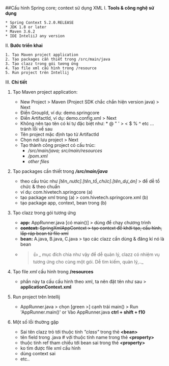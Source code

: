 ##Cấu hình Spring core; context sử dụng XML
I. **Tools & công nghệ sử dụng**

    * Spring Context 5.2.0.RELEASE
    * JDK 1.8 or later
    * Maven 3.6.2
    * IDE InteliiJ any version
    
II. **Bước triển khai**

    1. Tạo Maven project application
    2. Tạo packages cần thiết trong /src/main/java
    3. Tạo clazz trong gói tương ứng
    4. Tạo file xml cấu hình trong /resource
    5. Run project trên Intellij

III. **Chi tiết**
1. Tạo Maven project application:
    * New Project > Maven (Project SDK chắc chắn hiện version java) > Next
	* Điền GroupId, ví dụ: demo.springcore
	* Điền ArtifactId, ví dụ: demo.config.xml > Next
	* Không nên tạo tên có kí tự đặc biệt như: * @ " ' > < $ % ^ etc  ... tránh lỗi về sau
	* Tên project mặc định tạo từ ArtifactId
	* Chọn nơi lưu project > Next
	* Tạo thành công project có cấu trúc:
		* _/src/main/java; src/main/resources_
		* _/pom.xml_
	    * _other files_
2. Tạo packages cần thiết trong *__/src/main/java__*
    * theo cấu trúc như  _[tên_nước].[tên_tổ_chức].[tên_dự_án]_ >  để dễ tổ chức & theo chuẩn
    * ví dụ: com.hivetech.springcore (a) 
    * tạo package xml trong (a) > com.hivetech.springcore.xml (b)
    * tạo package app, context, bean trong (b)
3. Tạo clazz trong gói tương ứng
    * **app:** AppRunner.java [có main()] > dùng để chạy chương trình
    * ~~**context:** SpringXmlAppContext > tạo context để khởi tạo, cấu hình, lắp ráp bean từ file xml~~
    * **bean:** A.java, B.java, C.java > tạo các clazz cần dùng & đăng kí nó là bean
    * > :+1: _ mục đích chia như vậy để dễ quản lý, clazz có nhiệm vụ tương ứng cho cùng một gói. Dễ tìm kiếm, quản lý,.._
4. Tạo file _xml_ cấu hình trong **/resources**
    * phần này ta cấu cấu hình theo xml, ta nên đặt tên như sau > **applicationContext.xml**
5. Run project trên Intellij
    * AppRunner.java > chọn [green >] cạnh trái main() > Run 'AppRunner.main()' or Vào AppRunner.java **ctrl + shift + f10**
     
6. Một số lỗi thường gặp
    * Sai tên clazz trỏ tới thuộc tính *"class"* trong thẻ **\<bean>**
    * tên field trong .java # với thuộc tính name trong thẻ **\<property>**
    * thuộc tính ref tham chiếu tới bean sai  trong thẻ **\<property>**
    * ko tìm được file xml cấu hình
    * dùng context sai
    * etc..
   
     
    
            
